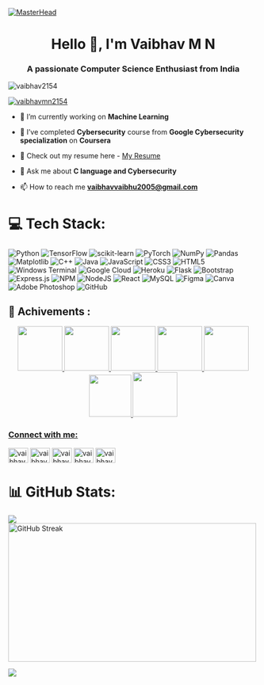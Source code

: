 [![MasterHead](https://wpengine.com/wp-content/uploads/2019/10/shutterstock_2056165910.jpg.webp)](https://rishavchanda.io)
<h1 align="center">Hello 👋, I'm Vaibhav M N</h1>
<h3 align="center">A passionate Computer Science Enthusiast from India</h3>
<p align="left"> <img src="https://komarev.com/ghpvc/?username=vaibhav2154&label=Profile%20views&color=0e75b6&style=flat" alt="vaibhav2154" /> </p>

<p align="left"> <a href="https://twitter.com/vaibhavmn2154" target="blank"><img src="https://img.shields.io/twitter/follow/vaibhavmn2154?logo=twitter&style=for-the-badge" alt="vaibhavmn2154" /></a> </p>

- 🔭 I’m currently working on **Machine Learning**

- 🌱 I’ve completed **Cybersecurity** course from **Google Cybersecurity specialization** on **Coursera**
  
-  📑 Check out my resume here - [My Resume](https://drive.google.com/file/d/11hWJX4jQ4ozYWDXHbfXpMyUuyLPXIpWf/view?usp=sharing)

- 💬 Ask me about **C language and Cybersecurity**

- 📫 How to reach me **vaibhavvaibhu2005@gmail.com**

# 💻 Tech Stack:
###

![Python](https://img.shields.io/badge/python-3670A0?style=flat&logo=python&logoColor=ffdd54) ![TensorFlow](https://img.shields.io/badge/TensorFlow-%23FF6F00.svg?style=flat&logo=TensorFlow&logoColor=white) ![scikit-learn](https://img.shields.io/badge/scikit--learn-%23F7931E.svg?style=flat&logo=scikit-learn&logoColor=white) ![PyTorch](https://img.shields.io/badge/PyTorch-%23EE4C2C.svg?style=flat&logo=PyTorch&logoColor=white) ![NumPy](https://img.shields.io/badge/numpy-%23013243.svg?style=flat&logo=numpy&logoColor=white) ![Pandas](https://img.shields.io/badge/pandas-%23150458.svg?style=flat&logo=pandas&logoColor=white) ![Matplotlib](https://img.shields.io/badge/Matplotlib-%23ffffff.svg?style=flat&logo=Matplotlib&logoColor=black) ![C++](https://img.shields.io/badge/c++-%2300599C.svg?style=flat&logo=c%2B%2B&logoColor=white) ![Java](https://img.shields.io/badge/java-%23ED8B00.svg?style=flat&logo=openjdk&logoColor=white) ![JavaScript](https://img.shields.io/badge/javascript-%23323330.svg?style=flat&logo=javascript&logoColor=%23F7DF1E) ![CSS3](https://img.shields.io/badge/css3-%231572B6.svg?style=flat&logo=css3&logoColor=white) ![HTML5](https://img.shields.io/badge/html5-%23E34F26.svg?style=flat&logo=html5&logoColor=white) ![Windows Terminal](https://img.shields.io/badge/Windows%20Terminal-%234D4D4D.svg?style=flat&logo=windows-terminal&logoColor=white) ![Google Cloud](https://img.shields.io/badge/GoogleCloud-%234285F4.svg?style=flat&logo=google-cloud&logoColor=white) ![Heroku](https://img.shields.io/badge/heroku-%23430098.svg?style=flat&logo=heroku&logoColor=white) ![Flask](https://img.shields.io/badge/flask-%23000.svg?style=flat&logo=flask&logoColor=white) ![Bootstrap](https://img.shields.io/badge/bootstrap-%238511FA.svg?style=flat&logo=bootstrap&logoColor=white) ![Express.js](https://img.shields.io/badge/express.js-%23404d59.svg?style=flat&logo=express&logoColor=%2361DAFB) ![NPM](https://img.shields.io/badge/NPM-%23CB3837.svg?style=flat&logo=npm&logoColor=white) ![NodeJS](https://img.shields.io/badge/node.js-6DA55F?style=flat&logo=node.js&logoColor=white) ![React](https://img.shields.io/badge/react-%2320232a.svg?style=flat&logo=react&logoColor=%2361DAFB) ![MySQL](https://img.shields.io/badge/mysql-4479A1.svg?style=flat&logo=mysql&logoColor=white) ![Figma](https://img.shields.io/badge/figma-%23F24E1E.svg?style=flat&logo=figma&logoColor=white) ![Canva](https://img.shields.io/badge/Canva-%2300C4CC.svg?style=flat&logo=Canva&logoColor=white) ![Adobe Photoshop](https://img.shields.io/badge/adobe%20photoshop-%2331A8FF.svg?style=flat&logo=adobe%20photoshop&logoColor=white) ![GitHub](https://img.shields.io/badge/github-%23121011.svg?style=flat&logo=github&logoColor=white) 

## 🏅 Achivements :
<div style='display:flex; align-items:center; gap: 10px;' align='center'><a href="https://gssoc.girlscript.tech/leaderboard">
<img src="https://raw.githubusercontent.com/GSSoC24/Postman-Challenge/main/docs/assets/5.png" width="90px" height="90px" />
<img src="https://raw.githubusercontent.com/GSSoC24/Postman-Challenge/main/docs/assets/4.png" width="90px" height="90px" />
<img src="https://raw.githubusercontent.com/GSSoC24/Postman-Challenge/main/docs/assets/3.png" width="90px" height="90px" />
<img src="https://raw.githubusercontent.com/GSSoC24/Postman-Challenge/main/docs/assets/2.png" width="90px" height="90px" />
<img src="https://raw.githubusercontent.com/GSSoC24/Postman-Challenge/main/docs/assets/1.png" width="90px" height="90px" />
<img src="https://raw.githubusercontent.com/GSSoC24/Hack-Web3Conf/refs/heads/main/assets/Hack-Web3Conf%202024%20Badge%20(2).png" width="85px" height="85px" />
<img src="https://raw.githubusercontent.com/GSSoC24/Postman-Challenge/main/docs/assets/Postman%20White.png" width="90px" height="90px" />
</div>
<h3 align="left">Connect with me:</h3>
<p align="left">
<a href="https://linkedin.com/in/vaibhav m n" target="blank"><img align="center" src="https://raw.githubusercontent.com/rahuldkjain/github-profile-readme-generator/master/src/images/icons/Social/linked-in-alt.svg" alt="vaibhav m n" height="30" width="40" /></a>
<a href="https://twitter.com/vaibhavmn2154" target="blank"><img align="center" src="https://raw.githubusercontent.com/rahuldkjain/github-profile-readme-generator/master/src/images/icons/Social/twitter.svg" alt="vaibhavmn2154" height="30" width="40" /></a>
<a href="https://www.hackerrank.com/vaibhav m n" target="blank"><img align="center" src="https://raw.githubusercontent.com/rahuldkjain/github-profile-readme-generator/master/src/images/icons/Social/hackerrank.svg" alt="vaibhav m n" height="30" width="40" /></a>
<a href="https://www.leetcode.com/vaibhav2154" target="blank"><img align="center" src="https://raw.githubusercontent.com/rahuldkjain/github-profile-readme-generator/master/src/images/icons/Social/leet-code.svg" alt="vaibhav2154" height="30" width="40" /></a>
<a href="https://auth.geeksforgeeks.org/user/vaibhavvalhev" target="blank"><img align="center" src="https://raw.githubusercontent.com/rahuldkjain/github-profile-readme-generator/master/src/images/icons/Social/geeks-for-geeks.svg" alt="vaibhavvalhev" height="30" width="40" /></a>
</p>
  
# 📊 GitHub Stats:
![](https://github-readme-stats.vercel.app/api?username=Vaibhav2154&theme=blue-green&hide_border=true&include_all_commits=false&count_private=false)
<br>
<a href="https://git.io/streak-stats">
    <img src="https://streak-stats.demolab.com?user=Vaibhav2154&theme=blue-green" alt="GitHub Streak" width="500" height="280" />
  </a>
<br>

![](https://github-readme-stats.vercel.app/api/top-langs/?username=Vaibhav2154&theme=blue-green&hide_border=true&include_all_commits=false&count_private=false&layout=compact)
